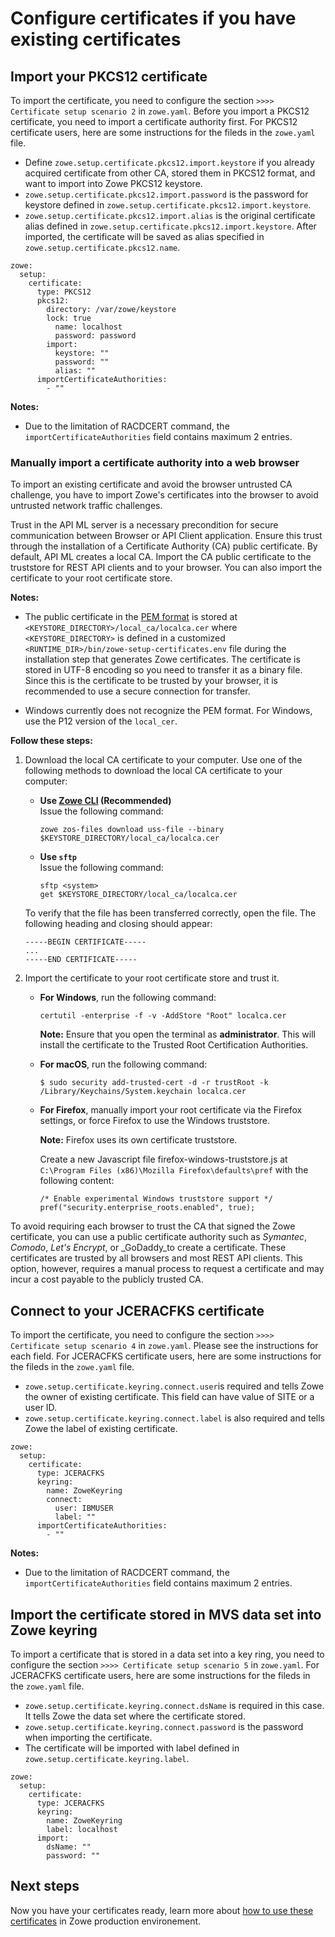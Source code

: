 # Configure certificates if you have existing certificates

## Import your PKCS12 certificate

To import the certificate, you need to configure the section `>>>> Certificate setup scenario 2` in `zowe.yaml`. Before you import a PKCS12 certificate, you need to import a certificate authority first. For PKCS12 certificate users, here are some instructions for the fileds in the `zowe.yaml` file.

- Define `zowe.setup.certificate.pkcs12.import.keystore` if you already acquired certificate from other CA, stored them in PKCS12 format, and want to import into Zowe PKCS12 keystore.
- `zowe.setup.certificate.pkcs12.import.password` is the password for keystore defined in `zowe.setup.certificate.pkcs12.import.keystore`.
- `zowe.setup.certificate.pkcs12.import.alias` is the original certificate alias defined in `zowe.setup.certificate.pkcs12.import.keystore`. After imported, the certificate will be saved as alias specified in `zowe.setup.certificate.pkcs12.name`.

```
zowe:
  setup:
    certificate:
      type: PKCS12
      pkcs12:
        directory: /var/zowe/keystore
        lock: true
          name: localhost
          password: password
        import:
          keystore: ""
          password: ""
          alias: ""
      importCertificateAuthorities:
        - ""
```

**Notes:**

- Due to the limitation of RACDCERT command, the `importCertificateAuthorities` field contains maximum 2 entries.


### Manually import a certificate authority into a web browser

To import an existing certificate and avoid the browser untrusted CA challenge, you have to import Zowe's certificates into the browser to avoid untrusted network traffic challenges.

Trust in the API ML server is a necessary precondition for secure communication between Browser or API Client application. Ensure this trust through the installation of a Certificate Authority (CA) public certificate. By default, API ML creates a local CA. Import the CA public certificate to the truststore for REST API clients and to your browser. You can also import the certificate to your root certificate store.

**Notes:** 

<!-- - If a SAF keyring is being used and set up with `ZWEKRING` JCL, the procedure to obtain the certificate does not apply. It is recommended that you work with your security system administrator to obtain the certificate. Start the procedure at step 2. -->

- The public certificate in the [PEM format](https://en.wikipedia.org/wiki/Privacy-Enhanced_Mail) is stored at `<KEYSTORE_DIRECTORY>/local_ca/localca.cer` where `<KEYSTORE_DIRECTORY>` is defined in a customized `<RUNTIME_DIR>/bin/zowe-setup-certificates.env` file during the installation step that generates Zowe certificates. The certificate is stored in UTF-8 encoding so you need to transfer it as a binary file. Since this is the certificate to be trusted by your browser, it is recommended to use a secure connection for transfer.

- Windows currently does not recognize the PEM format. For Windows, use the P12 version of the `local_cer`.

**Follow these steps:**

1. Download the local CA certificate to your computer. Use one of the following methods to download the local CA certificate to your computer:

    - **Use [Zowe CLI](https://github.com/zowe/zowe-cli#zowe-cli--) (Recommended)**  
Issue the following command:

        `zowe zos-files download uss-file --binary $KEYSTORE_DIRECTORY/local_ca/localca.cer`

    - **Use `sftp`**  
Issue the following command:

        ```
        sftp <system>
        get $KEYSTORE_DIRECTORY/local_ca/localca.cer
        ```

    To verify that the file has been transferred correctly, open the file. The following heading and closing should appear:

    ```
    -----BEGIN CERTIFICATE-----
    ...
    -----END CERTIFICATE-----
    ```

2. Import the certificate to your root certificate store and trust it.

    - **For Windows**, run the following command:

      `certutil -enterprise -f -v -AddStore "Root" localca.cer`

      **Note:** Ensure that you open the terminal as **administrator**. This will install the certificate to the Trusted Root Certification Authorities.

    - **For macOS**, run the following command:

      `$ sudo security add-trusted-cert -d -r trustRoot -k /Library/Keychains/System.keychain localca.cer`

    - **For Firefox**, manually import your root certificate via the Firefox settings, or force Firefox to use the Windows truststore.

      **Note:** Firefox uses its own certificate truststore.

        Create a new Javascript file firefox-windows-truststore.js at `C:\Program Files (x86)\Mozilla Firefox\defaults\pref` with the   following content:

      ```
      /* Enable experimental Windows truststore support */
      pref("security.enterprise_roots.enabled", true);
      ```

To avoid requiring each browser to trust the CA that signed the Zowe certificate, you can use a public certificate authority such as _Symantec_, _Comodo_, _Let's Encrypt_, or _GoDaddy_to create a certificate. These certificates are trusted by all browsers and most REST API clients. This option, however, requires a manual process to request a certificate and may incur a cost payable to the publicly trusted CA.

## Connect to your JCERACFKS certificate

To import the certificate, you need to configure the section `>>>> Certificate setup scenario 4` in `zowe.yaml`. Please see the instructions for each field. For JCERACFKS certificate users, here are some instructions for the fileds in the `zowe.yaml` file.

- `zowe.setup.certificate.keyring.connect.user`is required and tells Zowe the owner of existing certificate. This field can have value of SITE or a user ID.
- `zowe.setup.certificate.keyring.connect.label` is also required and tells Zowe the label of existing certificate.

```
zowe:
  setup:
    certificate:
      type: JCERACFKS
      keyring:
        name: ZoweKeyring
        connect:
          user: IBMUSER
          label: ""
      importCertificateAuthorities:
        - ""
```

**Notes:**

- Due to the limitation of RACDCERT command, the `importCertificateAuthorities` field contains maximum 2 entries.

## Import the certificate stored in MVS data set into Zowe keyring

To import a certificate that is stored in a data set into a key ring, you need to configure the section `>>>> Certificate setup scenario 5` in `zowe.yaml`. For JCERACFKS certificate users, here are some instructions for the fileds in the `zowe.yaml` file.

- `zowe.setup.certificate.keyring.connect.dsName` is required in this case. It tells Zowe the data set where the certificate stored.
- `zowe.setup.certificate.keyring.connect.password` is the password when importing the certificate.
- The certificate will be imported with label defined in `zowe.setup.certificate.keyring.label`.

```
zowe:
  setup:
    certificate:
      type: JCERACFKS
      keyring:
        name: ZoweKeyring
        label: localhost
      import:
        dsName: ""
        password: ""
```

<!-- Any command to run? -->

## Next steps

Now you have your certificates ready, learn more about [how to use these certificates](./use-certificates.md) in Zowe production environement.